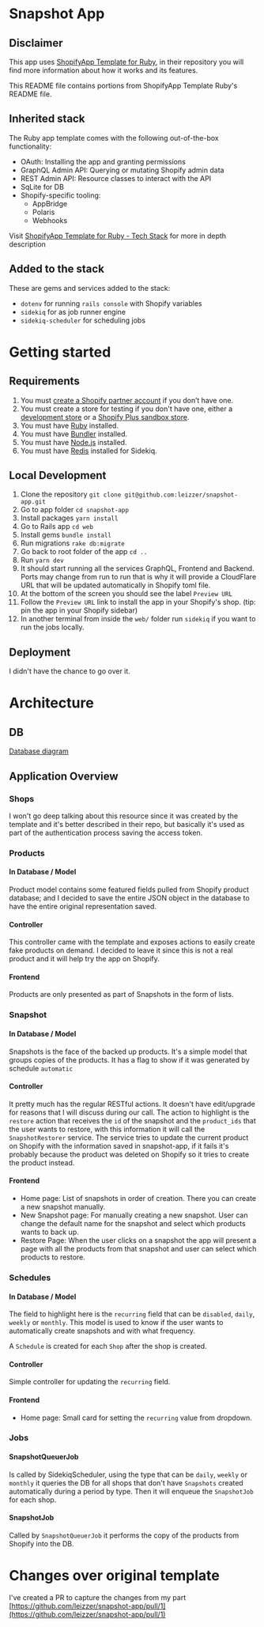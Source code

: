 # Snapshot App

## Disclaimer
This app uses [ShopifyApp Template for Ruby](https://github.com/Shopify/shopify-app-template-ruby), in their repository you will find more information about how it works and its features.

This README file contains portions from ShopifyApp Template Ruby's README file.

## Inherited stack

The Ruby app template comes with the following out-of-the-box functionality:

- OAuth: Installing the app and granting permissions
- GraphQL Admin API: Querying or mutating Shopify admin data
- REST Admin API: Resource classes to interact with the API
- SqLite for DB
- Shopify-specific tooling:
  - AppBridge
  - Polaris
  - Webhooks
 
Visit [ShopifyApp Template for Ruby - Tech Stack](https://github.com/Shopify/shopify-app-template-ruby?tab=readme-ov-file#tech-stack) for more in depth description

## Added to the stack

These are gems and services added to the stack:

- `dotenv` for running `rails console` with Shopify variables
- `sidekiq` for as job runner engine
- `sidekiq-scheduler` for scheduling jobs

# Getting started

## Requirements

1. You must [create a Shopify partner account](https://partners.shopify.com/signup) if you don’t have one.
1. You must create a store for testing if you don't have one, either a [development store](https://help.shopify.com/en/partners/dashboard/development-stores#create-a-development-store) or a [Shopify Plus sandbox store](https://help.shopify.com/en/partners/dashboard/managing-stores/plus-sandbox-store).
1. You must have [Ruby](https://www.ruby-lang.org/en/) installed.
1. You must have [Bundler](https://bundler.io/) installed.
1. You must have [Node.js](https://nodejs.org/) installed.
1. You must have [Redis](https://redis.io/) installed for Sidekiq.

## Local Development

1. Clone the repository `git clone git@github.com:leizzer/snapshot-app.git`
2. Go to app folder `cd snapshot-app`
3. Install packages `yarn install`
4. Go to Rails app `cd web`
5. Install gems `bundle install`
6. Run migrations `rake db:migrate`
7. Go back to root folder of the app `cd ..`
8. Run `yarn dev`
10. It should start running all the services GraphQL, Frontend and Backend. Ports may change from run to run that is why it will provide a CloudFlare URL that will be updated automatically in Shopify toml file.
11. At the bottom of the screen you should see the label `Preview URL`
12. Follow the `Preview URL` link to install the app in your Shopify's shop. (tip: pin the app in your Shopify sidebar)
13. In another terminal from inside the `web/` folder run `sidekiq` if you want to run the jobs locally.

## Deployment

I didn't have the chance to go over it.

# Architecture

## DB

[Database diagram](https://github.com/leizzer/snapshot-app/blob/main/web/erd.pdf)

## Application Overview

### Shops

I won't go deep talking about this resource since it was created by the template and it's better described in their repo, but basically it's used as part of the authentication process saving the access token.

### Products

#### In Database / Model

Product model contains some featured fields pulled from Shopify product database; and I decided to save the entire JSON object in the database to have the entire original representation saved.

#### Controller

This controller came with the template and exposes actions to easily create fake products on demand. I decided to leave it since this is not a real product and it will help try the app on Shopify.

#### Frontend

Products are only presented as part of Snapshots in the form of lists.

### Snapshot

#### In Database / Model

Snapshots is the face of the backed up products. It's a simple model that groups copies of the products. It has a flag to show if it was generated by schedule `automatic` 

#### Controller

It pretty much has the regular RESTful actions. It doesn't have edit/upgrade for reasons that I will discuss during our call.
The action to highlight is the `restore` action that receives the `id` of the snapshot and the `product_ids` that the user wants to restore, with this information it will call the `SnapshotRestorer` service. The service tries to update the current product on Shopify with the information saved in snapshot-app, if it fails it's probably because the product was deleted on Shopify so it tries to create the product instead.

#### Frontend

- Home page: List of snapshots in order of creation. There you can create a new snapshot manually.
- New Snapshot page: For manually creating a new snapshot. User can change the default name for the snapshot and select which products wants to back up.
- Restore Page: When the user clicks on a snapshot the app will present a page with all the products from that snapshot and user can select which products to restore.

### Schedules

#### In Database / Model

The field to highlight here is the `recurring` field that can be `disabled`, `daily`, `weekly` or `monthly`. This model is used to know if the user wants to automatically create snapshots and with what frequency.

A `Schedule` is created for each `Shop` after the shop is created.

#### Controller

Simple controller for updating the `recurring` field.

#### Frontend

- Home page: Small card for setting the `recurring` value from dropdown.

### Jobs

#### SnapshotQueuerJob

Is called by SidekiqScheduler, using the type that can be `daily`, `weekly` or `monthly` it queries the DB for all shops that don't have `Snapshots` created automatically during a period by type. Then it will enqueue the `SnapshotJob` for each shop.

#### SnapshotJob

Called by `SnapshotQueuerJob` it performs the copy of the products from Shopify into the DB.


# Changes over original template

I've created a PR to capture the changes from my part [https://github.com/leizzer/snapshot-app/pull/1](https://github.com/leizzer/snapshot-app/pull/1)
